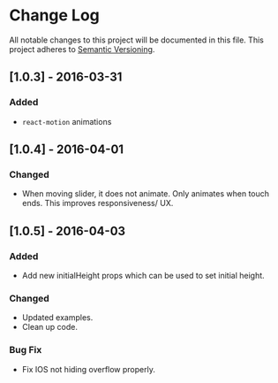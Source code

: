 # Change Log
All notable changes to this project will be documented in this file.
This project adheres to [Semantic Versioning](http://semver.org/).

## [1.0.3] - 2016-03-31
### Added
- `react-motion` animations

## [1.0.4] - 2016-04-01
### Changed
- When moving slider, it does not animate. Only animates when touch ends. This improves responsiveness/ UX.

## [1.0.5] - 2016-04-03
### Added
- Add new initialHeight props which can be used to set initial height.

### Changed
- Updated examples.
- Clean up code.

### Bug Fix
- Fix IOS not hiding overflow properly.
